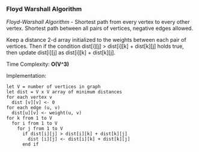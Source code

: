 ### **Floyd Warshall Algorithm** 
*Floyd-Warshall Algorithm* - Shortest path from every vertex to every other vertex. Shortest path between all pairs of vertices, negative 
edges allowed. 

Keep a distance 2-d array initialized to the weights between each pair of vertices. Then if the condition 
dist[i][j] > dist[i][k] + dist[k][j] holds true, then update dist[i][j] as dist[i][k] + dist[k][j]. 

Time Complexity: **O(V^3)** 

Implementation:
```
let V = number of vertices in graph
let dist = V x V array of minimum distances
for each vertex v
  dist [v][v] <- 0
for each edge (u, v)
  dist[u][v] <- weight(u, v)
for k from 1 to V
  for i from 1 to V
    for j from 1 to V
      if dist[i][j] > dist[i][k] + dist[k][j]
        dist [i][j] <- dist[i][k] + dist[k][j]
      end if
```
 
